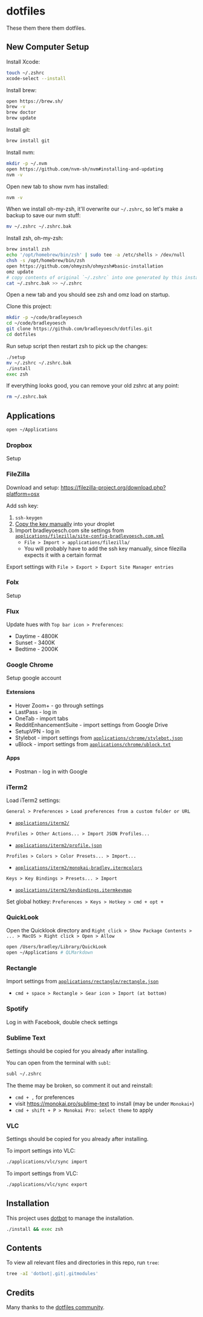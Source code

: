 # dotfiles

These them there them dotfiles.

## New Computer Setup

Install Xcode:

```bash
touch ~/.zshrc
xcode-select --install
```

Install brew:

```bash
open https://brew.sh/
brew -v
brew doctor
brew update
```

Install git:

```bash
brew install git
```

Install nvm:

```bash
mkdir -p ~/.nvm
open https://github.com/nvm-sh/nvm#installing-and-updating
nvm -v
```

Open new tab to show nvm has installed:

```bash
nvm -v
```

When we install oh-my-zsh, it'll overwrite our `~/.zshrc`, so let's make a backup to save our nvm stuff:

```bash
mv ~/.zshrc ~/.zshrc.bak
```

Install zsh, oh-my-zsh:

```bash
brew install zsh
echo '/opt/homebrew/bin/zsh' | sudo tee -a /etc/shells > /dev/null
chsh -s /opt/homebrew/bin/zsh
open https://github.com/ohmyzsh/ohmyzsh#basic-installation
omz update
# copy contents of original `~/.zshrc` into one generated by this install
cat ~/.zshrc.bak >> ~/.zshrc
```

Open a new tab and you should see zsh and omz load on startup.

Clone this project:

```bash
mkdir -p ~/code/bradleyoesch
cd ~/code/bradleyoesch
git clone https://github.com/bradleyoesch/dotfiles.git
cd dotfiles
```

Run setup script then restart zsh to pick up the changes:

```bash
./setup
mv ~/.zshrc ~/.zshrc.bak
./install
exec zsh
```

If everything looks good, you can remove your old zshrc at any point:

```bash
rm ~/.zshrc.bak
```

## Applications

```bash
open ~/Applications
```

### Dropbox

Setup

### FileZilla

Download and setup: https://filezilla-project.org/download.php?platform=osx

Add ssh key:
1. `ssh-keygen`
1.  [Copy the key manually](https://www.digitalocean.com/community/tutorials/how-to-set-up-ssh-keys-on-ubuntu-20-04#copying-the-public-key-manually) into your droplet
1. Import bradleyoesch.com site settings from [`applications/filezilla/site-config-bradleyoesch.com.xml`](applications/filezilla/site-config-bradleyoesch.com.xml)
   - `File > Import > applications/filezilla/`
   - You will probably have to add the ssh key manually, since filezilla expects it with a certain format

Export settings with `File > Export > Export Site Manager entries`

### Folx

Setup

### Flux

Update hues with `Top bar icon > Preferences`:
- Daytime - 4800K
- Sunset - 3400K
- Bedtime - 2000K

### Google Chrome

Setup google account

#### Extensions

- Hover Zoom+ - go through settings
- LastPass - log in
- OneTab - import tabs
- RedditEnhancementSuite - import settings from Google Drive
- SetupVPN - log in
- Stylebot - import settings from [`applications/chrome/stylebot.json`](applications/chrome/stylebot.json)
- uBlock - import settings from [`applications/chrome/ublock.txt`](applications/chrome/ublock.txt)

#### Apps

- Postman - log in with Google

### iTerm2

Load iTerm2 settings:

`General > Preferences > Load preferences from a custom folder or URL`
- [`applications/iterm2/`](applications/iterm2/)


`Profiles > Other Actions... > Import JSON Profiles...`
- [`applications/iterm2/profile.json`](applications/iterm2/profile.json)

`Profiles > Colors > Color Presets... > Import...`
- [`applications/iterm2/monokai-bradley.itermcolors`](applications/iterm2/monokai-bradley.itermcolors)

`Keys > Key Bindings > Presets... > Import`
- [`applications/iterm2/keybindings.itermkeymap`](applications/iterm2/keybindings.itermkeymap)

Set global hotkey:
`Preferences > Keys > Hotkey > cmd + opt + `

### QuickLook

Open the Quicklook directory and `Right click > Show Package Contents > ... > MacOS > Right click > Open > Allow`

```bash
open /Users/bradley/Library/QuickLook
open ~/Applications # QLMarkdown
```

### Rectangle

Import settings from [`applications/rectangle/rectangle.json`](applications/rectangle/rectangle.json)
- `cmd + space > Rectangle > Gear icon > Import (at bottom)`

### Spotify

Log in with Facebook, double check settings

### Sublime Text

Settings should be copied for you already after installing.

You can open from the terminal with `subl`:

```bash
subl ~/.zshrc
```

The theme may be broken, so comment it out and reinstall:

- `cmd + ,` for preferences
- visit https://monokai.pro/sublime-text to install (may be under `Monokai+`)
- `cmd + shift + P > Monokai Pro: select theme` to apply

### VLC

Settings should be copied for you already after installing.

To import settings into VLC:

```bash
./applications/vlc/sync import
```

To import settings from VLC:

```bash
./applications/vlc/sync export
```

## Installation

This project uses [dotbot](https://github.com/anishathalye/dotbot) to manage the installation.

```bash
./install && exec zsh
```

## Contents

To view all relevant files and directories in this repo, run `tree`:

```bash
tree -aI 'dotbot|.git|.gitmodules'
```

## Credits

Many thanks to the [dotfiles community](https://dotfiles.github.io).
